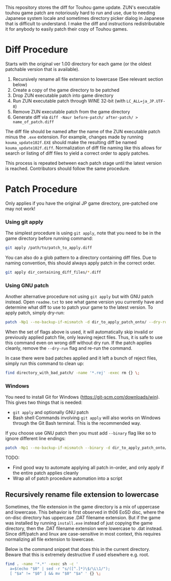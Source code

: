 This repository stores the diff for Touhou game update. ZUN's executable touhou game patch are notoriously hard to run and use, due to needing Japanese system locale and sometimes directory picker dialog in Japanese that is difficult to understand. I make the diff and instructions redistributable it for anybody to easily patch their copy of Touhou games.

# Diff Procedure
Starts with the original ver 1.00 directory for each game (or the oldest patchable version that is available).

1. Recursively rename all file extension to lowercase (See relevant section below)
2. Create a copy of the game directory to be patched
3. Drop ZUN executable patch into game directory
4. Run ZUN executable patch through WINE 32-bit (with `LC_ALL=ja_JP.UTF-8`)
5. Remove ZUN executable patch from the game directory
6. Generate diff via `diff -Naur before-patch/ after-patch/ > name_of_patch.diff`

The diff file should be named after the name of the ZUN executable patch minus the `.exe` extension. For example, changes made by running `kouma_update102f.EXE` should make the resulting diff be named `kouma_update102f.diff`. Normalization of diff file naming like this allows for search or listing of diff files to yield a correct order to apply patches.

This process is repeated between each patch stage until the latest version is reached. Contributors should follow the same procedure.

# Patch Procedure
Only applies if you have the original JP game directory, pre-patched one may not work! 

### Using git apply
The simplest procedure is using `git apply`, note that you need to be in the game directory before running command:
```sh
git apply /path/to/patch_to_apply.diff
```
You can also do a glob pattern to a directory containing diff files. Due to naming convention, this should always apply patch in the correct order.
```sh
git apply dir_containing_diff_files/*.diff
```

### Using GNU patch
Another alternative procedure not using `git apply` but with GNU patch instead.
Open `readme.txt` to see what game version you currently have and determine what diff to use to patch your game to the latest version. To apply patch, simply dry-run:
```sh
patch -Np1 --no-backup-if-mismatch -d dir_to_apply_patch_onto/ --dry-run < patch_to_apply.diff
```
When the set of flags above is used, it will automatically skip invalid or previously applied patch file, only leaving reject files. Thus, it is safe to use this command even on wrong diff without dry run. If the patch applies cleanly, remove the `--dry-run` flag and re-run the command.

In case there were bad patches applied and it left a bunch of reject files, simply run this command to clean up:
```sh
find directory_with_bad_patch/ -name '*.rej' -exec rm {} \;
```

### Windows
You need to install Git for Windows (https://git-scm.com/downloads/win). This gives two things that is needed:
- `git apply` and optionally GNU patch
- Bash shell
Commands involving `git apply` will also works on Windows through the Git Bash terminal. This is the recommended way.

If you choose use GNU patch then you must add `--binary` flag like so to ignore different line endings:
```sh
patch -Np1 --no-backup-if-mismatch --binary -d dir_to_apply_patch_onto/ --dry-run < patch_to_apply.diff
```


TODO:
- Find good way to automate applying all patch in-order, and only apply if the entire patch applies cleanly
- Wrap all of patch procedure automation into a script

## Recursively rename file extension to lowercase
Sometimes, the file extension in the game directory is a mix of uppercase and lowercase. This behavior is first observed in th06 EoSD disc, where the on-disc directory has uppercase .DAT filename extension. But if the game was installed by running `install.exe` instead of just copying the game directory, then the .DAT filename extension were lowercase to .dat instead. Since diff/patch and linux are case-sensitive in most context, this requires normalizing all file extension to lowercase.

Below is the command snippet that does this in the current directory. Beware that this is extremely destructive if used elsewhere e.g. root.
```sh
find . -name '*.*' -exec sh -c '
  a=$(echo "$0" | sed -r "s/([^.]*)\$/\L\1/");
  [ "$a" != "$0" ] && mv "$0" "$a" ' {} \;
```